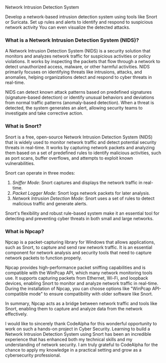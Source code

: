 Network Intrusion Detection System

Develop a network-based intrusion detection system using tools like Snort or Suricata. Set up rules and alerts to identify and respond to suspicious network activity You can even visualize the detected attacks.
### What is a Network Intrusion Detection System (NIDS)?
A Network Intrusion Detection System (NIDS) is a security solution that monitors and analyzes network traffic for suspicious activities or policy violations. It works by inspecting the packets that flow through a network to detect unauthorized access, malware, or other harmful activities. NIDS primarily focuses on identifying threats like intrusions, attacks, and anomalies, helping organizations detect and respond to cyber threats in real-time.

NIDS can detect known attack patterns based on predefined signatures (signature-based detection) or identify unusual behaviors and deviations from normal traffic patterns (anomaly-based detection). When a threat is detected, the system generates an alert, allowing security teams to investigate and take corrective action.

### What is Snort?
Snort is a free, open-source Network Intrusion Detection System (NIDS) that is widely used to monitor network traffic and detect potential security threats in real-time. It works by capturing network packets and analyzing them based on a set of predefined rules to identify malicious activities, such as port scans, buffer overflows, and attempts to exploit known vulnerabilities.

Snort can operate in three modes:
1. *Sniffer Mode*: Snort captures and displays the network traffic in real-time.
2. *Packet Logger Mode*: Snort logs network packets for later analysis.
3. *Network Intrusion Detection Mode*: Snort uses a set of rules to detect malicious traffic and generate alerts.

Snort's flexibility and robust rule-based system make it an essential tool for detecting and preventing cyber threats in both small and large networks.

### What is Npcap?
Npcap is a packet-capturing library for Windows that allows applications, such as Snort, to capture and send raw network traffic. It is an essential component for network analysis and security tools that need to capture network packets to function properly.

Npcap provides high-performance packet sniffing capabilities and is compatible with the WinPcap API, which many network monitoring tools use. It supports capturing packets from Ethernet, Wi-Fi, and loopback devices, enabling Snort to monitor and analyze network traffic in real-time. During the installation of Npcap, you can choose options like "WinPcap API-compatible mode" to ensure compatibility with older software like Snort. 

In summary, Npcap acts as a bridge between network traffic and tools like Snort, enabling them to capture and analyze data from the network effectively.

I would like to sincerely thank CodeAlpha for this wonderful opportunity to work on such a hands-on project in Cyber Security. Learning to build a Network Intrusion Detection System using Snort has been an incredible experience that has enhanced both my technical skills and my understanding of network security. I am truly grateful to CodeAlpha for the chance to apply my knowledge in a practical setting and grow as a cybersecurity professional.
